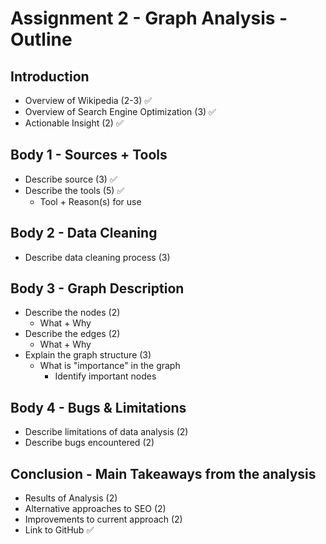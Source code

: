# Assignment 2 - Graph Analysis - Outline

## Introduction

* Overview of Wikipedia (2-3) ✅
* Overview of Search Engine Optimization (3) ✅
* Actionable Insight (2) ✅

## Body 1 - Sources + Tools

* Describe source (3) ✅
* Describe the tools (5) ✅
  * Tool + Reason(s) for use

## Body 2 - Data Cleaning

* Describe data cleaning process (3)

## Body 3 - Graph Description

* Describe the nodes (2)
  * What + Why
* Describe the edges (2)
  * What + Why
* Explain the graph structure (3)
  * What is "importance" in the graph
    * Identify important nodes

## Body 4 - Bugs & Limitations

* Describe limitations of data analysis (2)
* Describe bugs encountered (2)

## Conclusion - Main Takeaways from the analysis

* Results of Analysis (2)
* Alternative approaches to SEO (2)
* Improvements to current approach (2)
* Link to GitHub ✅
